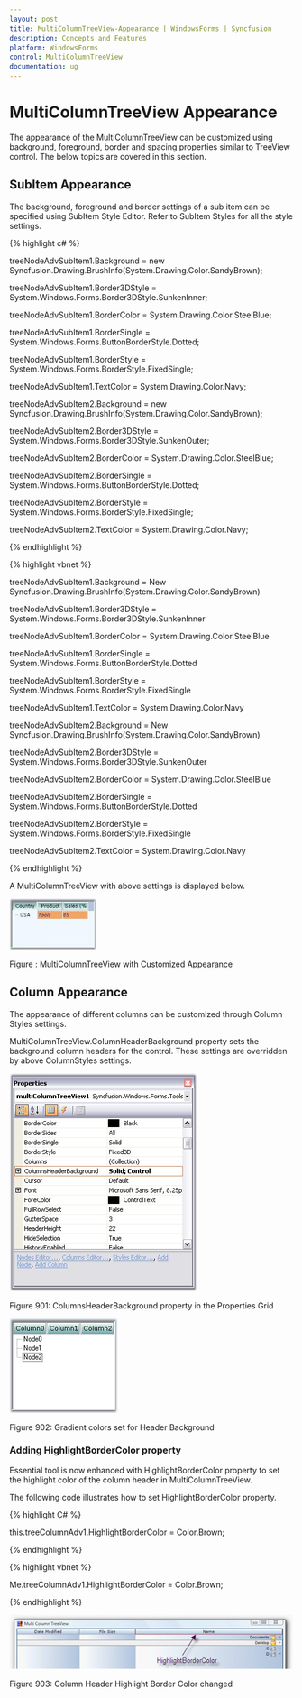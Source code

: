```yaml
---
layout: post
title: MultiColumnTreeView-Appearance | WindowsForms | Syncfusion
description: Concepts and Features
platform: WindowsForms
control: MultiColumnTreeView
documentation: ug
---
```

# MultiColumnTreeView Appearance

The appearance of the MultiColumnTreeView can be customized using background, foreground, border and spacing properties similar to TreeView control. The below topics are covered in this section.

## SubItem Appearance

The background, foreground and border settings of a sub item can be specified using SubItem Style Editor. Refer to SubItem Styles for all the style settings.

{% highlight c# %}  

treeNodeAdvSubItem1.Background = new Syncfusion.Drawing.BrushInfo(System.Drawing.Color.SandyBrown);

treeNodeAdvSubItem1.Border3DStyle = System.Windows.Forms.Border3DStyle.SunkenInner;

treeNodeAdvSubItem1.BorderColor = System.Drawing.Color.SteelBlue;

treeNodeAdvSubItem1.BorderSingle = System.Windows.Forms.ButtonBorderStyle.Dotted;

treeNodeAdvSubItem1.BorderStyle = System.Windows.Forms.BorderStyle.FixedSingle;

treeNodeAdvSubItem1.TextColor = System.Drawing.Color.Navy;

treeNodeAdvSubItem2.Background = new Syncfusion.Drawing.BrushInfo(System.Drawing.Color.SandyBrown);

treeNodeAdvSubItem2.Border3DStyle = System.Windows.Forms.Border3DStyle.SunkenOuter;

treeNodeAdvSubItem2.BorderColor = System.Drawing.Color.SteelBlue;

treeNodeAdvSubItem2.BorderSingle = System.Windows.Forms.ButtonBorderStyle.Dotted;

treeNodeAdvSubItem2.BorderStyle = System.Windows.Forms.BorderStyle.FixedSingle;

treeNodeAdvSubItem2.TextColor = System.Drawing.Color.Navy;

{% endhighlight %}

{% highlight vbnet %} 

treeNodeAdvSubItem1.Background = New Syncfusion.Drawing.BrushInfo(System.Drawing.Color.SandyBrown) 

treeNodeAdvSubItem1.Border3DStyle = System.Windows.Forms.Border3DStyle.SunkenInner 

treeNodeAdvSubItem1.BorderColor = System.Drawing.Color.SteelBlue 

treeNodeAdvSubItem1.BorderSingle = System.Windows.Forms.ButtonBorderStyle.Dotted 

treeNodeAdvSubItem1.BorderStyle = System.Windows.Forms.BorderStyle.FixedSingle 

treeNodeAdvSubItem1.TextColor = System.Drawing.Color.Navy 

treeNodeAdvSubItem2.Background = New Syncfusion.Drawing.BrushInfo(System.Drawing.Color.SandyBrown) 

treeNodeAdvSubItem2.Border3DStyle = System.Windows.Forms.Border3DStyle.SunkenOuter 

treeNodeAdvSubItem2.BorderColor = System.Drawing.Color.SteelBlue 

treeNodeAdvSubItem2.BorderSingle = System.Windows.Forms.ButtonBorderStyle.Dotted 

treeNodeAdvSubItem2.BorderStyle = System.Windows.Forms.BorderStyle.FixedSingle 

treeNodeAdvSubItem2.TextColor = System.Drawing.Color.Navy 

{% endhighlight %}

A MultiColumnTreeView with above settings is displayed below.

![](MultiColumnTreeView-Appearance_images/MultiColumnTreeView-Appearance_img1.jpeg) 

Figure : MultiColumnTreeView with Customized Appearance


## Column Appearance

The appearance of different columns can be customized through Column Styles settings.

MultiColumnTreeView.ColumnHeaderBackground property sets the background column headers for the control. These settings are 
overridden by above ColumnStyles settings.

![](Column-Appearance-images/Column-Appearance-img1.jpg)

Figure 901: ColumnsHeaderBackground property in the Properties Grid


![](Column-Appearance-images/Column-Appearance-img2.jpg)

Figure 902: Gradient colors set for Header Background

### Adding HighlightBorderColor property

Essential tool is now enhanced with HighlightBorderColor property to set the highlight color of the column header in MultiColumnTreeView.

The following code illustrates how to set HighlightBorderColor property.

{% highlight C# %}  

this.treeColumnAdv1.HighlightBorderColor = Color.Brown;

{% endhighlight %} 
 
{% highlight vbnet %} 

Me.treeColumnAdv1.HighlightBorderColor = Color.Brown;

{% endhighlight %}


![](Column-Appearance-images/Column-Appearance-img3.jpg)

Figure 903: Column Header Highlight Border Color changed